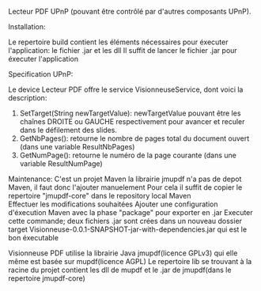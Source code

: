 Lecteur PDF UPnP (pouvant être contrôlé par d'autres composants UPnP).

Installation:

Le repertoire build contient les éléments nécessaires pour éxecuter l'application: le fichier .jar et les dll
Il suffit de lancer le fichier .jar pour éxecuter l'application



Specification UPnP:

Le device Lecteur PDF offre le service VisionneuseService, dont voici la description:

   1) SetTarget(String newTargetValue): newTargetValue pouvant être les chaînes DROITE ou GAUCHE respectivement pour avancer et reculer dans le défilement des slides.
   2) GetNbPages(): retourne le nombre de pages total du document ouvert (dans une variable ResultNbPages)
   3) GetNumPage(): retourne le numéro de la page courante (dans une variable ResultNumPage)


Maintenance:
C'est un projet Maven
la librairie jmupdf n'a pas de depot Maven, il faut donc l'ajouter manuelement
Pour cela il suffit de copier le repertoire "jmupdf-core" dans le repository local Maven  
Effectuer les modifications souhaitées
Ajouter une configuration d'éxecution Maven avec la phase "package" pour exporter en .jar 
Executer cette commande; deux fichiers .jar sont crées dans un nouveau dossier target 
   Visionneuse-0.0.1-SNAPSHOT-jar-with-dependencies.jar qui est le bon éxecutable
   
   Visionneuse PDF utilise la librairie Java jmupdf(licence GPLv3) qui elle même est basée sur mupdf(licence AGPL) 
Le repertoire lib se trouvant à la racine du projet contient les dll de mupdf et le .jar de jmupdf(dans le repertoire jmupdf-core)
